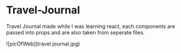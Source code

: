 # Travel-Journal
Travel Journal made while I was learning react, each components are passed into props and are also taken from seperate files.

![picOfWeb](travel journal.jpg)
